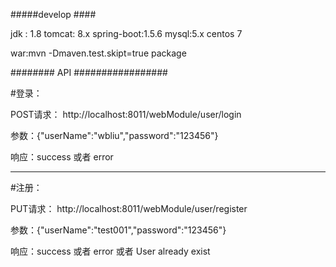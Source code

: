 

#####develop ####

jdk : 1.8
tomcat: 8.x
spring-boot:1.5.6
mysql:5.x
centos 7


war:mvn -Dmaven.test.skipt=true package










########   API #################

#登录：

 POST请求： http://localhost:8011/webModule/user/login
 
 参数：{"userName":"wbliu","password":"123456"}
 
 响应：success 或者 error
   
   
 -----------------------------------------
 

#注册：

 PUT请求： http://localhost:8011/webModule/user/register
 
 参数：{"userName":"test001","password":"123456"}
 
 响应：success 或者 error 或者 User already exist

